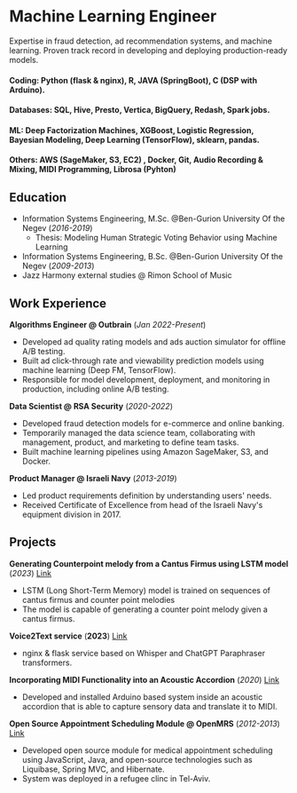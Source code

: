 # Machine Learning Engineer
Expertise in fraud detection, ad recommendation systems, and machine learning. Proven track record in developing and deploying production-ready models.

#### Coding: Python (flask & nginx), R, JAVA (SpringBoot), C (DSP with Arduino).
#### Databases: SQL, Hive, Presto, Vertica, BigQuery, Redash, Spark jobs. 
#### ML: Deep Factorization Machines, XGBoost, Logistic Regression, Bayesian Modeling, Deep Learning (TensorFlow), sklearn, pandas.
#### Others: AWS (SageMaker, S3, EC2) , Docker, Git, Audio Recording & Mixing, MIDI Programming, Librosa (Pyhton)

## Education
- Information Systems Engineering, M.Sc. @Ben-Gurion University Of the Negev (_2016-2019_)
    - Thesis: Modeling Human Strategic Voting Behavior using Machine Learning
- Information Systems Engineering, B.Sc. @Ben-Gurion University Of the Negev (_2009-2013_)
- Jazz Harmony external studies @ Rimon School of Music

## Work Experience
**Algorithms Engineer @ Outbrain** (_Jan 2022-Present_)
- Developed ad quality rating models and ads auction simulator for offline A/B testing.
- Built ad click-through rate and viewability prediction models using machine learning (Deep FM, TensorFlow).
- Responsible for model development, deployment, and monitoring in production, including online A/B testing.

**Data Scientist @ RSA Security** (_2020-2022_)
- Developed fraud detection models for e-commerce and online banking.
- Temporarily managed the data science team, collaborating with management, product, and marketing to define team tasks.
- Built machine learning pipelines using Amazon SageMaker, S3, and Docker.

**Product Manager @ Israeli Navy** (_2013-2019_)
- Led product requirements definition by understanding users' needs.
- Received Certificate of Excellence from head of the Israeli Navy's equipment division in 2017.

## Projects
**Generating Counterpoint melody from a Cantus Firmus using LSTM model** (_2023_) [Link](https://github.com/AdamLauz/counterpoint-generator-lstm)
- LSTM (Long Short-Term Memory) model is trained on sequences of cantus firmus and counter point melodies
- The model is capable of generating a counter point melody given a cantus firmus.

**Voice2Text service** (__2023__) [Link](https://github.com/AdamLauz/voice2text-service)
 - nginx & flask service based on Whisper and ChatGPT Paraphraser transformers.

**Incorporating MIDI Functionality into an Acoustic Accordion** (_2020_) [Link](https://github.com/AdamLauz/midi-accordion-arduino)
- Developed and installed Arduino based system inside an acoustic accordion that is able to capture sensory data and translate it to MIDI.

**Open Source Appointment Scheduling Module @ OpenMRS** (_2012-2013_) [Link](https://wiki.openmrs.org/display/docs/appointment+scheduling+module)
- Developed open source module for medical appointment scheduling using JavaScript, Java, and open-source technologies such as Liquibase, Spring MVC, and Hibernate.
- System was deployed in a refugee clinc in Tel-Aviv.

